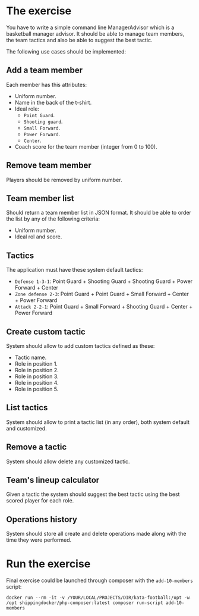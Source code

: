 # The exercise

You have to write a simple command line ManagerAdvisor which is a basketball manager advisor. 
It should be able to manage team members, the team tactics and also be able to suggest the best tactic. 

The following use cases should be implemented:

## Add a team member
Each member has this attributes:
  - Uniform number.
  - Name in the back of the t-shirt.
  - Ideal role:
    - `Point Guard`.
    - `Shooting guard`. 
    - `Small Forward`.
    - `Power Forward`.
    - `Center`.
  - Coach score for the team member (integer from 0 to 100).
    
## Remove team member
Players should be removed by uniform number.

## Team member list
Should return a team member list in JSON format.
It should be able to order the list by any of the following criteria:
  - Uniform number.
  - Ideal rol and score.

## Tactics
The application must have these system default tactics:
  - `Defense 1-3-1`: Point Guard + Shooting Guard + Shooting Guard + Power Forward + Center   
  - `Zone defense 2-3`: Point Guard + Point Guard + Small Forward + Center + Power Forward
  - `Attack 2-2-1`: Point Guard + Small Forward + Shooting Guard + Center + Power Forward

## Create custom tactic
System should allow to add custom tactics defined as these:
  - Tactic name.
  - Role in position 1.
  - Role in position 2.
  - Role in position 3.
  - Role in position 4.
  - Role in position 5.

## List tactics
System should allow to print a tactic list (in any order), both system default and customized.    

## Remove a tactic
System should allow delete any customized tactic.

## Team's lineup calculator
Given a tactic the system should suggest the best tactic using the best scored player for each role.

## Operations history
System should store all create and delete operations made along with the time they were performed.

# Run the exercise     
    
Final exercise could be launched through composer with the `add-10-members` script:

    docker run --rm -it -v /YOUR/LOCAL/PROJECTS/DIR/kata-football:/opt -w /opt shippingdocker/php-composer:latest composer run-script add-10-members
    